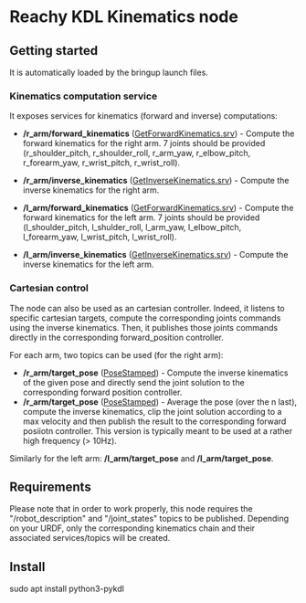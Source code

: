 # Reachy KDL Kinematics node

## Getting started

It is automatically loaded by the bringup launch files.

### Kinematics computation service

It exposes services for kinematics (forward and inverse) computations:

* **/r_arm/forward_kinematics** ([GetForwardKinematics.srv](../reachy_msgs/srv/GetForwardKinematics.srv)) - Compute the forward kinematics for the right arm. 7 joints should be provided (r_shoulder_pitch, r_shoulder_roll, r_arm_yaw, r_elbow_pitch, r_forearm_yaw, r_wrist_pitch, r_wrist_roll).
* **/r_arm/inverse_kinematics** ([GetInverseKinematics.srv](../reachy_msgs/srv/GetInverseKinematics.srv)) - Compute the inverse kinematics for the right arm.

* **/l_arm/forward_kinematics** ([GetForwardKinematics.srv](../reachy_msgs/srv/GetForwardKinematics.srv)) - Compute the forward kinematics for the left arm. 7 joints should be provided (l_shoulder_pitch, l_shulder_roll, l_arm_yaw, l_elbow_pitch, l_forearm_yaw, l_wrist_pitch, l_wrist_roll).
* **/l_arm/inverse_kinematics** ([GetInverseKinematics.srv](../reachy_msgs/srv/GetInverseKinematics.srv)) - Compute the inverse kinematics for the left arm.

### Cartesian control

The node can also be used as an cartesian controller. Indeed, it listens to specific cartesian targets, compute the corresponding joints commands using the inverse kinematics. Then, it publishes those joints commands directly in the corresponding forward_position controller.

For each arm, two topics can be used (for the right arm):

* **/r_arm/target_pose** ([PoseStamped](http://docs.ros.org/en/noetic/api/geometry_msgs/html/msg/PoseStamped.html)) - Compute the inverse kinematics of the given pose and directly send the joint solution to the corresponding forward position controller.
* **/r_arm/target_pose** ([PoseStamped](http://docs.ros.org/en/noetic/api/geometry_msgs/html/msg/PoseStamped.html)) - Average the pose (over the n last), compute the inverse kinematics, clip the joint solution according to a max velocity and then publish the result to the corresponding forward posiiotn controller. This version is typically meant to be used at a rather high frequency (> 10Hz).

Similarly for the left arm: **/l_arm/target_pose** and **/l_arm/target_pose**.

## Requirements

Please note that in order to work properly, this node requires the "/robot_description" and "/joint_states" topics to be published. Depending on your URDF, only the corresponding kinematics chain and their associated services/topics will be created.

## Install

sudo apt install python3-pykdl